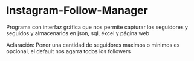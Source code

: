 # Instagram-Follow-Manager
Programa con interfaz gráfica que nos permite capturar los seguidores y seguidos y almacenarlos en json, sql, éxcel y página web

Aclaración: Poner una cantidad de seguidores maximos o minimos es opcional, el default nos agarra todos los followers
